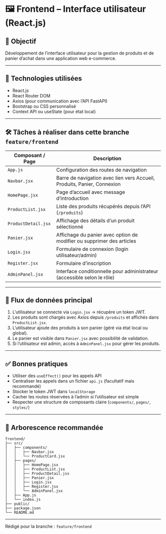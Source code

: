 
# 🖼️ Frontend – Interface utilisateur (React.js)

## 🎯 Objectif
Développement de l’interface utilisateur pour la gestion de produits et de panier d’achat dans une application web e-commerce.

---

## 📌 Technologies utilisées
- React.js
- React Router DOM
- Axios (pour communication avec l’API FastAPI)
- Bootstrap ou CSS personnalisé
- Context API ou useState (pour état local)

---

## 🛠️ Tâches à réaliser dans cette branche `feature/frontend`

| Composant / Page        | Description                                                                 |
|-------------------------|-----------------------------------------------------------------------------|
| `App.js`                | Configuration des routes de navigation                                      |
| `Navbar.jsx`            | Barre de navigation avec lien vers Accueil, Produits, Panier, Connexion     |
| `HomePage.jsx`          | Page d’accueil avec message d’introduction                                 |
| `ProductList.jsx`       | Liste des produits récupérés depuis l’API (`/produits`)                    |
| `ProductDetail.jsx`     | Affichage des détails d’un produit sélectionné                              |
| `Panier.jsx`            | Affichage du panier avec option de modifier ou supprimer des articles       |
| `Login.jsx`             | Formulaire de connexion (login utilisateur/admin)                           |
| `Register.jsx`          | Formulaire d’inscription                                                    |
| `AdminPanel.jsx`        | Interface conditionnelle pour administrateur (accessible selon le rôle)     |

---

## 🔁 Flux de données principal
1. L’utilisateur se connecte via `Login.jsx` → récupère un token JWT.
2. Les produits sont chargés avec Axios depuis `/produits` et affichés dans `ProductList.jsx`.
3. L’utilisateur ajoute des produits à son panier (géré via état local ou global).
4. Le panier est visible dans `Panier.jsx` avec possibilité de validation.
5. Si l’utilisateur est admin, accès à `AdminPanel.jsx` pour gérer les produits.

---

## ✅ Bonnes pratiques
- Utiliser des `useEffect()` pour les appels API
- Centraliser les appels dans un fichier `api.js` (facultatif mais recommandé)
- Stocker le token JWT dans `localStorage`
- Cacher les routes réservées à l’admin si l’utilisateur est simple
- Respecter une structure de composants claire (`components/`, `pages/`, `styles/`)

---

## 📂 Arborescence recommandée

```
frontend/
├── src/
│   ├── components/
│   │   ├── Navbar.jsx
│   │   └── ProductCard.jsx
│   ├── pages/
│   │   ├── HomePage.jsx
│   │   ├── ProductList.jsx
│   │   ├── ProductDetail.jsx
│   │   ├── Panier.jsx
│   │   ├── Login.jsx
│   │   ├── Register.jsx
│   │   └── AdminPanel.jsx
│   ├── App.js
│   └── index.js
├── public/
├── package.json
└── README.md
```

---

Rédigé pour la branche : `feature/frontend`